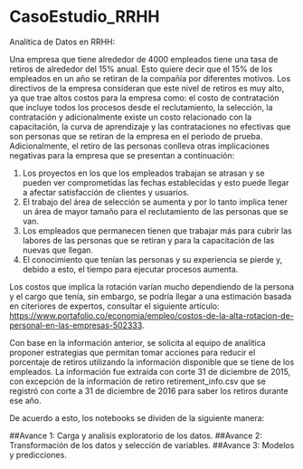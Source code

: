 # CasoEstudio_RRHH
Analitica de Datos en RRHH:

Una empresa que tiene alrededor de 4000 empleados tiene una tasa de retiros de alrededor del 15% anual. Esto quiere decir que el 15% de los empleados en un año se retiran de la compañía por diferentes motivos. Los directivos de la empresa consideran que este nivel de retiros es muy alto, ya que trae altos costos para la empresa como: el costo de contratación que incluye todos los procesos desde el reclutamiento, la selección, la contratación y adicionalmente existe un costo relacionado con la capacitación, la curva de aprendizaje y las contrataciones no efectivas que son personas que se retiran de la empresa en el periodo de prueba. Adicionalmente, el retiro de las personas conlleva otras implicaciones negativas para la empresa que se presentan a continuación:

1.	Los proyectos en los que los empleados trabajan se atrasan y se pueden ver comprometidas las fechas establecidas y esto puede llegar a afectar satisfacción de clientes y usuarios.
2.	El trabajo del área de selección se aumenta y por lo tanto implica tener un área de mayor tamaño para el reclutamiento de las personas que se van.
3.	Los empleados que permanecen tienen que trabajar más para cubrir las labores de las personas que se retiran y para la capacitación de las nuevas que llegan.
4.	El conocimiento que tenían las personas y su experiencia se pierde y, debido a esto, el tiempo para ejecutar procesos aumenta.

Los costos que implica la rotación varían mucho dependiendo de la persona y el cargo que tenía, sin embargo, se podría llegar a una estimación basada en citeriores de expertos, consultar el siguiente artículo: https://www.portafolio.co/economia/empleo/costos-de-la-alta-rotacion-de-personal-en-las-empresas-502333. 

Con base en la información anterior, se solicita al equipo de analítica proponer estrategias que permitan tomar acciones para reducir el porcentaje de retiros utilizando la información disponible que se tiene de los empleados. La información fue extraída con corte 31 de diciembre de 2015, con excepción de la información de retiro retirement_info.csv que se registró con corte a 31 de diciembre de 2016 para saber los retiros durante ese año.

De acuerdo a esto, los notebooks se dividen de la siguiente manera:

##Avance 1: Carga y analisis exploratorio de los datos.
##Avance 2: Transformación de los datos y selección de variables.
##Avance 3: Modelos y predicciones.

